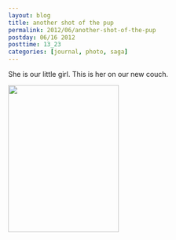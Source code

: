 ```yaml
---
layout: blog
title: another shot of the pup
permalink: 2012/06/another-shot-of-the-pup
postday: 06/16 2012
posttime: 13_23
categories: [journal, photo, saga]
---
```


She is our little girl. This is her on our new couch.


<a href="http://blog.kristeraxel.com/wp-content/uploads/2012/06/IMG_1370.jpg"><img src="http://blog.kristeraxel.com/wp-content/uploads/2012/06/IMG_1370-225x300.jpg" alt="" title="IMG_1370" width="225" height="300" class="aligncenter size-medium wp-image-1873" /></a>

